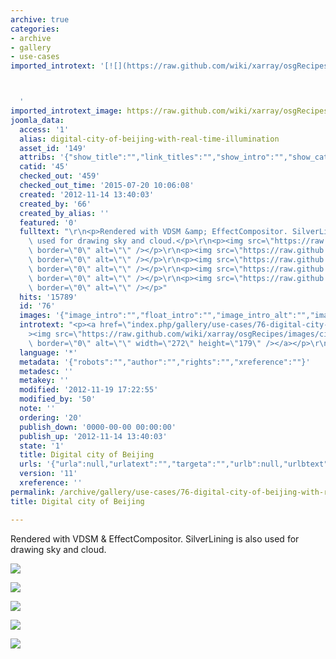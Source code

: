 ```yaml
---
archive: true
categories:
- archive
- gallery
- use-cases
imported_introtext: '[![](https://raw.github.com/wiki/xarray/osgRecipes/images/cityeffect1.jpg)](https://anyoldname3.github.io/OpenSceneGraphDotComBackup/OpenSceneGraph/www.openscenegraph.com/index.php/gallery/use-cases/76-digital-city-of-beijing-with-real-time-illumination.html)



  '
imported_introtext_image: https://raw.github.com/wiki/xarray/osgRecipes/images/cityeffect1.jpg
joomla_data:
  access: '1'
  alias: digital-city-of-beijing-with-real-time-illumination
  asset_id: '149'
  attribs: '{"show_title":"","link_titles":"","show_intro":"","show_category":"","link_category":"","show_parent_category":"","link_parent_category":"","show_author":"","link_author":"","show_create_date":"","show_modify_date":"","show_publish_date":"","show_item_navigation":"","show_icons":"","show_print_icon":"","show_email_icon":"","show_vote":"","show_hits":"","show_noauth":"","urls_position":"","alternative_readmore":"","article_layout":"","show_publishing_options":"","show_article_options":"","show_urls_images_backend":"","show_urls_images_frontend":""}'
  catid: '45'
  checked_out: '459'
  checked_out_time: '2015-07-20 10:06:08'
  created: '2012-11-14 13:40:03'
  created_by: '66'
  created_by_alias: ''
  featured: '0'
  fulltext: "\r\n<p>Rendered with VDSM &amp; EffectCompositor. SilverLining is also\
    \ used for drawing sky and cloud.</p>\r\n<p><img src=\"https://raw.github.com/wiki/xarray/osgRecipes/images/cityeffect2.jpg\"\
    \ border=\"0\" alt=\"\" /></p>\r\n<p><img src=\"https://raw.github.com/wiki/xarray/osgRecipes/images/cityeffect3.jpg\"\
    \ border=\"0\" alt=\"\" /></p>\r\n<p><img src=\"https://raw.github.com/wiki/xarray/osgRecipes/images/cityeffect4.jpg\"\
    \ border=\"0\" alt=\"\" /></p>\r\n<p><img src=\"https://raw.github.com/wiki/xarray/osgRecipes/images/cityeffect5.jpg\"\
    \ border=\"0\" alt=\"\" /></p>\r\n<p><img src=\"https://raw.github.com/wiki/xarray/osgRecipes/images/cityeffect6.jpg\"\
    \ border=\"0\" alt=\"\" /></p>"
  hits: '15789'
  id: '76'
  images: '{"image_intro":"","float_intro":"","image_intro_alt":"","image_intro_caption":"","image_fulltext":"","float_fulltext":"","image_fulltext_alt":"","image_fulltext_caption":""}'
  introtext: "<p><a href=\"index.php/gallery/use-cases/76-digital-city-of-beijing-with-real-time-illumination\"\
    ><img src=\"https://raw.github.com/wiki/xarray/osgRecipes/images/cityeffect1.jpg\"\
    \ border=\"0\" alt=\"\" width=\"272\" height=\"179\" /></a></p>\r\n"
  language: '*'
  metadata: '{"robots":"","author":"","rights":"","xreference":""}'
  metadesc: ''
  metakey: ''
  modified: '2012-11-19 17:22:55'
  modified_by: '50'
  note: ''
  ordering: '20'
  publish_down: '0000-00-00 00:00:00'
  publish_up: '2012-11-14 13:40:03'
  state: '1'
  title: Digital city of Beijing
  urls: '{"urla":null,"urlatext":"","targeta":"","urlb":null,"urlbtext":"","targetb":"","urlc":null,"urlctext":"","targetc":""}'
  version: '11'
  xreference: ''
permalink: /archive/gallery/use-cases/76-digital-city-of-beijing-with-real-time-illumination:output_ext
title: Digital city of Beijing

---
```

Rendered with VDSM & EffectCompositor. SilverLining is also used for drawing sky and cloud.


![](https://raw.github.com/wiki/xarray/osgRecipes/images/cityeffect2.jpg)


![](https://raw.github.com/wiki/xarray/osgRecipes/images/cityeffect3.jpg)


![](https://raw.github.com/wiki/xarray/osgRecipes/images/cityeffect4.jpg)


![](https://raw.github.com/wiki/xarray/osgRecipes/images/cityeffect5.jpg)


![](https://raw.github.com/wiki/xarray/osgRecipes/images/cityeffect6.jpg)


